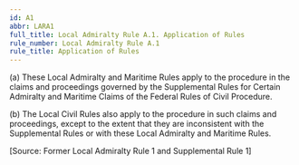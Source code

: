 ```yaml
---
id: A1
abbr: LARA1
full_title: Local Admiralty Rule A.1. Application of Rules
rule_number: Local Admiralty Rule A.1
rule_title: Application of Rules
---
```


(a) These Local Admiralty and Maritime Rules apply to the procedure in the claims and
proceedings governed by the Supplemental Rules for Certain Admiralty and Maritime Claims of the
Federal Rules of Civil Procedure.

(b) The Local Civil Rules also apply to the procedure in such claims and proceedings,
except to the extent that they are inconsistent with the Supplemental Rules or with these Local
Admiralty and Maritime Rules.

[Source: Former Local Admiralty Rule 1 and Supplemental Rule 1]